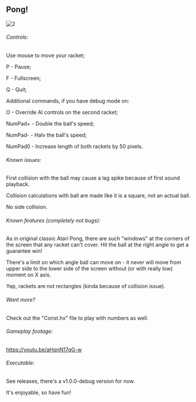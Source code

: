 ## Pong!

![2](https://user-images.githubusercontent.com/50321432/194854879-57458d60-9a6e-4a73-9bcc-ea3329f0217f.png)

###### Controls:

Use mouse to move your racket;

P - Pause;

F - Fullscreen;

Q - Quit;

Additional commands, if you have debug mode on:

O - Override AI controls on the second racket;

NumPad+ - Double the ball's speed;

NumPad- - Halv the ball's speed;

NumPad0 - Increase length of both rackets by 50 pixels.

###### Known issues:

First collision with the ball may cause a lag spike because of first sound playback.

Collision calculations with ball are made like it is a square, not an actual ball.

No side collision.

###### Known features (completely not bugs):

As in original classic Atari Pong, there are such "windows" at the corners of the screen that any racket can't cover. Hit the ball at the right angle to get a guarantee win!

There's a limit on which angle ball can move on - it never will move from upper side to the lower side of the screen without (or with really low) moment on X axis.

Yep, rackets are not rectangles (kinda because of collision issue).

###### Want more?

Check out the "Const.hx" file to play with numbers as well.

###### Gameplay footage:

https://youtu.be/aHqnN17qG-w 

###### Executable:

See releases, there's a v1.0.0-debug version for now. 

It's enjoyable, so have fun!
